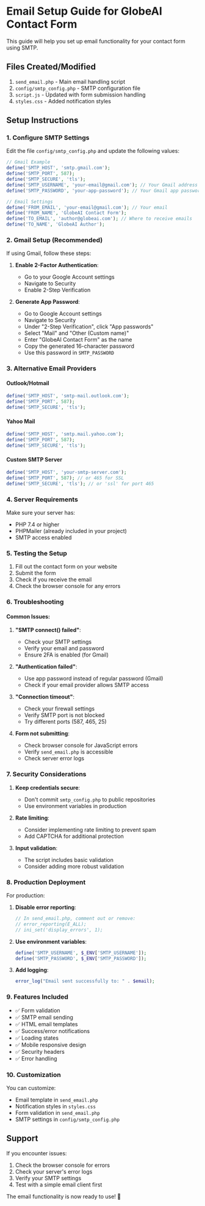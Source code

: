 # Email Setup Guide for GlobeAI Contact Form

This guide will help you set up email functionality for your contact form using SMTP.

## Files Created/Modified

1. `send_email.php` - Main email handling script
2. `config/smtp_config.php` - SMTP configuration file
3. `script.js` - Updated with form submission handling
4. `styles.css` - Added notification styles

## Setup Instructions

### 1. Configure SMTP Settings

Edit the file `config/smtp_config.php` and update the following values:

```php
// Gmail Example
define('SMTP_HOST', 'smtp.gmail.com');
define('SMTP_PORT', 587);
define('SMTP_SECURE', 'tls');
define('SMTP_USERNAME', 'your-email@gmail.com'); // Your Gmail address
define('SMTP_PASSWORD', 'your-app-password'); // Your Gmail app password

// Email Settings
define('FROM_EMAIL', 'your-email@gmail.com'); // Your email
define('FROM_NAME', 'GlobeAI Contact Form');
define('TO_EMAIL', 'author@globeai.com'); // Where to receive emails
define('TO_NAME', 'GlobeAI Author');
```

### 2. Gmail Setup (Recommended)

If using Gmail, follow these steps:

1. **Enable 2-Factor Authentication**:
   - Go to your Google Account settings
   - Navigate to Security
   - Enable 2-Step Verification

2. **Generate App Password**:
   - Go to Google Account settings
   - Navigate to Security
   - Under "2-Step Verification", click "App passwords"
   - Select "Mail" and "Other (Custom name)"
   - Enter "GlobeAI Contact Form" as the name
   - Copy the generated 16-character password
   - Use this password in `SMTP_PASSWORD`

### 3. Alternative Email Providers

#### Outlook/Hotmail
```php
define('SMTP_HOST', 'smtp-mail.outlook.com');
define('SMTP_PORT', 587);
define('SMTP_SECURE', 'tls');
```

#### Yahoo Mail
```php
define('SMTP_HOST', 'smtp.mail.yahoo.com');
define('SMTP_PORT', 587);
define('SMTP_SECURE', 'tls');
```

#### Custom SMTP Server
```php
define('SMTP_HOST', 'your-smtp-server.com');
define('SMTP_PORT', 587); // or 465 for SSL
define('SMTP_SECURE', 'tls'); // or 'ssl' for port 465
```

### 4. Server Requirements

Make sure your server has:
- PHP 7.4 or higher
- PHPMailer (already included in your project)
- SMTP access enabled

### 5. Testing the Setup

1. Fill out the contact form on your website
2. Submit the form
3. Check if you receive the email
4. Check the browser console for any errors

### 6. Troubleshooting

#### Common Issues:

1. **"SMTP connect() failed"**:
   - Check your SMTP settings
   - Verify your email and password
   - Ensure 2FA is enabled (for Gmail)

2. **"Authentication failed"**:
   - Use app password instead of regular password (Gmail)
   - Check if your email provider allows SMTP access

3. **"Connection timeout"**:
   - Check your firewall settings
   - Verify SMTP port is not blocked
   - Try different ports (587, 465, 25)

4. **Form not submitting**:
   - Check browser console for JavaScript errors
   - Verify `send_email.php` is accessible
   - Check server error logs

### 7. Security Considerations

1. **Keep credentials secure**:
   - Don't commit `smtp_config.php` to public repositories
   - Use environment variables in production

2. **Rate limiting**:
   - Consider implementing rate limiting to prevent spam
   - Add CAPTCHA for additional protection

3. **Input validation**:
   - The script includes basic validation
   - Consider adding more robust validation

### 8. Production Deployment

For production:

1. **Disable error reporting**:
   ```php
   // In send_email.php, comment out or remove:
   // error_reporting(E_ALL);
   // ini_set('display_errors', 1);
   ```

2. **Use environment variables**:
   ```php
   define('SMTP_USERNAME', $_ENV['SMTP_USERNAME']);
   define('SMTP_PASSWORD', $_ENV['SMTP_PASSWORD']);
   ```

3. **Add logging**:
   ```php
   error_log("Email sent successfully to: " . $email);
   ```

### 9. Features Included

- ✅ Form validation
- ✅ SMTP email sending
- ✅ HTML email templates
- ✅ Success/error notifications
- ✅ Loading states
- ✅ Mobile responsive design
- ✅ Security headers
- ✅ Error handling

### 10. Customization

You can customize:
- Email template in `send_email.php`
- Notification styles in `styles.css`
- Form validation in `send_email.php`
- SMTP settings in `config/smtp_config.php`

## Support

If you encounter issues:
1. Check the browser console for errors
2. Check your server's error logs
3. Verify your SMTP settings
4. Test with a simple email client first

The email functionality is now ready to use! 🎉 